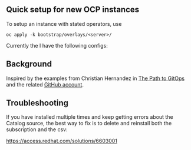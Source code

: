 ## Quick setup for new OCP instances

To setup an instance with stated operators, use

` oc apply -k bootstrap/overlays/<server>/ `

Currently the I have the following configs:




## Background
Inspired by the examples from Christian Hernandez in [The Path to GitOps](https://developers.redhat.com/e-books/path-gitops) and the related [GitHub account](https://github.com/christianh814/example-openshift-go-repo).



## Troubleshooting

If you have installed multiple times and keep getting errors about the Catalog source, the best way to fix is to delete and reinstall both the subscription and the csv:

https://access.redhat.com/solutions/6603001